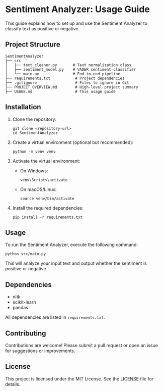 # Sentiment Analyzer: Usage Guide

This guide explains how to set up and use the Sentiment Analyzer to classify text as positive or negative.

## Project Structure

```
SentimentAnalyzer
├── src
│   ├── text_cleaner.py       # Text normalization class  
│   ├── sentiment_model.py    # VADER sentiment classifier  
│   └── main.py               # End-to-end pipeline  
├── requirements.txt           # Project dependencies  
├── .gitignore                 # Files to ignore in Git  
├── PROJECT_OVERVIEW.md        # High-level project summary
├── USAGE.md                   # This usage guide
```

## Installation

1. Clone the repository:
   ```
   git clone <repository-url>
   cd SentimentAnalyzer
   ```

2. Create a virtual environment (optional but recommended):
   ```
   python -m venv venv
   ```

3. Activate the virtual environment:
   - On Windows:
     ```
     venv\Scripts\activate
     ```
   - On macOS/Linux:
     ```
     source venv/bin/activate
     ```

4. Install the required dependencies:
   ```
   pip install -r requirements.txt
   ```

## Usage

To run the Sentiment Analyzer, execute the following command:
```
python src/main.py
```

This will analyze your input text and output whether the sentiment is positive or negative.

## Dependencies

- nltk
- scikit-learn
- pandas

All dependencies are listed in `requirements.txt`.

## Contributing

Contributions are welcome! Please submit a pull request or open an issue for suggestions or improvements.

## License

This project is licensed under the MIT License. See the LICENSE file for details.
